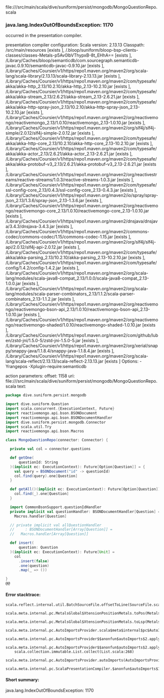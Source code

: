 file://<WORKSPACE>/src/main/scala/dive/suniform/persist/mongodb/MongoQuestionRepo.scala
### java.lang.IndexOutOfBoundsException: 1170

occurred in the presentation compiler.

presentation compiler configuration:
Scala version: 2.13.13
Classpath:
<WORKSPACE>/src/main/resources [exists ], <WORKSPACE>/.bloop/suniform/bloop-bsp-clients-classes/classes-Metals-p5Av0lbVThypxB-8t_EHhA== [exists ], <HOME>/Library/Caches/bloop/semanticdb/com.sourcegraph.semanticdb-javac.0.9.10/semanticdb-javac-0.9.10.jar [exists ], <HOME>/Library/Caches/Coursier/v1/https/repo1.maven.org/maven2/org/scala-lang/scala-library/2.13.13/scala-library-2.13.13.jar [exists ], <HOME>/Library/Caches/Coursier/v1/https/repo1.maven.org/maven2/com/typesafe/akka/akka-http_2.13/10.2.10/akka-http_2.13-10.2.10.jar [exists ], <HOME>/Library/Caches/Coursier/v1/https/repo1.maven.org/maven2/com/typesafe/akka/akka-stream_2.13/2.6.21/akka-stream_2.13-2.6.21.jar [exists ], <HOME>/Library/Caches/Coursier/v1/https/repo1.maven.org/maven2/com/typesafe/akka/akka-http-spray-json_2.13/10.2.10/akka-http-spray-json_2.13-10.2.10.jar [exists ], <HOME>/Library/Caches/Coursier/v1/https/repo1.maven.org/maven2/org/reactivemongo/reactivemongo_2.13/1.0.10/reactivemongo_2.13-1.0.10.jar [exists ], <HOME>/Library/Caches/Coursier/v1/https/repo1.maven.org/maven2/org/slf4j/slf4j-simple/2.0.12/slf4j-simple-2.0.12.jar [exists ], <HOME>/Library/Caches/Coursier/v1/https/repo1.maven.org/maven2/com/typesafe/akka/akka-http-core_2.13/10.2.10/akka-http-core_2.13-10.2.10.jar [exists ], <HOME>/Library/Caches/Coursier/v1/https/repo1.maven.org/maven2/com/typesafe/akka/akka-actor_2.13/2.6.21/akka-actor_2.13-2.6.21.jar [exists ], <HOME>/Library/Caches/Coursier/v1/https/repo1.maven.org/maven2/com/typesafe/akka/akka-protobuf-v3_2.13/2.6.21/akka-protobuf-v3_2.13-2.6.21.jar [exists ], <HOME>/Library/Caches/Coursier/v1/https/repo1.maven.org/maven2/org/reactivestreams/reactive-streams/1.0.3/reactive-streams-1.0.3.jar [exists ], <HOME>/Library/Caches/Coursier/v1/https/repo1.maven.org/maven2/com/typesafe/ssl-config-core_2.13/0.4.3/ssl-config-core_2.13-0.4.3.jar [exists ], <HOME>/Library/Caches/Coursier/v1/https/repo1.maven.org/maven2/io/spray/spray-json_2.13/1.3.6/spray-json_2.13-1.3.6.jar [exists ], <HOME>/Library/Caches/Coursier/v1/https/repo1.maven.org/maven2/org/reactivemongo/reactivemongo-core_2.13/1.0.10/reactivemongo-core_2.13-1.0.10.jar [exists ], <HOME>/Library/Caches/Coursier/v1/https/repo1.maven.org/maven2/dnsjava/dnsjava/3.4.3/dnsjava-3.4.3.jar [exists ], <HOME>/Library/Caches/Coursier/v1/https/repo1.maven.org/maven2/commons-codec/commons-codec/1.15/commons-codec-1.15.jar [exists ], <HOME>/Library/Caches/Coursier/v1/https/repo1.maven.org/maven2/org/slf4j/slf4j-api/2.0.12/slf4j-api-2.0.12.jar [exists ], <HOME>/Library/Caches/Coursier/v1/https/repo1.maven.org/maven2/com/typesafe/akka/akka-parsing_2.13/10.2.10/akka-parsing_2.13-10.2.10.jar [exists ], <HOME>/Library/Caches/Coursier/v1/https/repo1.maven.org/maven2/com/typesafe/config/1.4.2/config-1.4.2.jar [exists ], <HOME>/Library/Caches/Coursier/v1/https/repo1.maven.org/maven2/org/scala-lang/modules/scala-java8-compat_2.13/1.0.0/scala-java8-compat_2.13-1.0.0.jar [exists ], <HOME>/Library/Caches/Coursier/v1/https/repo1.maven.org/maven2/org/scala-lang/modules/scala-parser-combinators_2.13/1.1.2/scala-parser-combinators_2.13-1.1.2.jar [exists ], <HOME>/Library/Caches/Coursier/v1/https/repo1.maven.org/maven2/org/reactivemongo/reactivemongo-bson-api_2.13/1.0.10/reactivemongo-bson-api_2.13-1.0.10.jar [exists ], <HOME>/Library/Caches/Coursier/v1/https/repo1.maven.org/maven2/org/reactivemongo/reactivemongo-shaded/1.0.10/reactivemongo-shaded-1.0.10.jar [exists ], <HOME>/Library/Caches/Coursier/v1/https/repo1.maven.org/maven2/com/github/luben/zstd-jni/1.5.0-5/zstd-jni-1.5.0-5.jar [exists ], <HOME>/Library/Caches/Coursier/v1/https/repo1.maven.org/maven2/org/xerial/snappy/snappy-java/1.1.8.4/snappy-java-1.1.8.4.jar [exists ], <HOME>/Library/Caches/Coursier/v1/https/repo1.maven.org/maven2/org/scala-lang/scala-reflect/2.13.13/scala-reflect-2.13.13.jar [exists ]
Options:
-Yrangepos -Xplugin-require:semanticdb


action parameters:
offset: 1158
uri: file://<WORKSPACE>/src/main/scala/dive/suniform/persist/mongodb/MongoQuestionRepo.scala
text:
```scala
package dive.suniform.persist.mongodb

import dive.suniform.Question
import scala.concurrent.{ExecutionContext, Future}
import reactivemongo.api.bson.BSONDocument
import reactivemongo.api.bson.BSONDocumentHandler
import dive.suniform.persist.mongodb.Connector
import scala.util.Try
import reactivemongo.api.bson.Macros

class MongoQuestionRepo(connector: Connector) {

  private val col = connector.questions

  def getOne(
      questionId: String
  )(implicit ec: ExecutionContext): Future[Option[Question]] = {
    val query = BSONDocument("id" -> questionId)
    col.find(query).one[Question]
  }

  def getAll()(implicit ec: ExecutionContext): Future[Option[Question]] = {
    col.find(_).one[Question]
  }

  import CommonBsonSupport.questionIdHandler
  private implicit val questionHandler: BSONDocumentHandler[Question] =
    Macros.handler[Question]

  // private implicit val allQuestionHandler
  //     : BSONDocumentHandler[Array[Question]] =
  //   Macros.handler[Array[Question]]

  def insert(
      question: Question
  )(implicit ec: ExecutionContext): Future[Unit] =
    col
      .insert(false)
      .one(question)
      .map(_ => ())

}
@@

```



#### Error stacktrace:

```
scala.reflect.internal.util.BatchSourceFile.offsetToLine(SourceFile.scala:213)
	scala.meta.internal.pc.MetalsGlobal$XtensionPositionMetals.toPos(MetalsGlobal.scala:688)
	scala.meta.internal.pc.MetalsGlobal$XtensionPositionMetals.toLsp(MetalsGlobal.scala:701)
	scala.meta.internal.pc.AutoImportsProvider.scala$meta$internal$pc$AutoImportsProvider$$namePos$1(AutoImportsProvider.scala:53)
	scala.meta.internal.pc.AutoImportsProvider$$anonfun$autoImports$2.applyOrElse(AutoImportsProvider.scala:77)
	scala.meta.internal.pc.AutoImportsProvider$$anonfun$autoImports$2.applyOrElse(AutoImportsProvider.scala:58)
	scala.collection.immutable.List.collect(List.scala:268)
	scala.meta.internal.pc.AutoImportsProvider.autoImports(AutoImportsProvider.scala:58)
	scala.meta.internal.pc.ScalaPresentationCompiler.$anonfun$autoImports$1(ScalaPresentationCompiler.scala:282)
```
#### Short summary: 

java.lang.IndexOutOfBoundsException: 1170